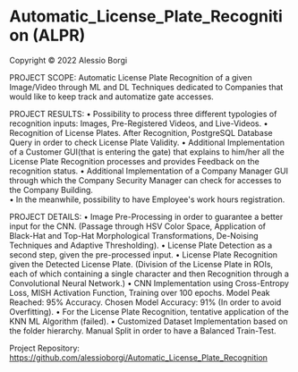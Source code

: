 # Automatic_License_Plate_Recognition (ALPR)

Copyright © 2022 Alessio Borgi

PROJECT SCOPE: Automatic License Plate Recognition of a given Image/Video through ML and DL Techniques dedicated to Companies that would like to keep track and automatize gate accesses.

PROJECT RESULTS: 
• Possibility to process three different typologies of recognition inputs: Images, Pre-Registered Videos, and Live-Videos.
• Recognition of License Plates. After Recognition, PostgreSQL Database Query in order to check License Plate Validity.
• Additional Implementation of a Customer GUI(that is entering the gate) that explains to him/her all the License Plate Recognition processes and provides Feedback on the recognition status.
• Additional Implementation of a Company Manager GUI through which the Company Security Manager can check for accesses to the Company Building.  
• In the meanwhile, possibility to have Employee's work hours registration. 

PROJECT DETAILS: 
• Image Pre-Processing in order to guarantee a better input for the CNN. (Passage through HSV Color Space, Application of Black-Hat and Top-Hat Morphological Transformations, De-Noising Techniques and Adaptive Thresholding).
• License Plate Detection as a second step, given the pre-processed input. 
• License Plate Recognition given the Detected License Plate. (Division of the License Plate in ROIs, each of which containing a single character and then Recognition through a Convolutional Neural Network.)
• CNN Implementation using Cross-Entropy Loss, MISH Activation Function, Training over 100 epochs. Model Peak Reached: 95% Accuracy. Chosen Model Accuracy: 91% (In order to avoid Overfitting).
• For the License Plate Recognition, tentative application of the KNN ML Algorithm (failed). 
• Customized Dataset Implementation based on the folder hierarchy. Manual Split in order to have a Balanced Train-Test.

Project Repository: https://github.com/alessioborgi/Automatic_License_Plate_Recognition
